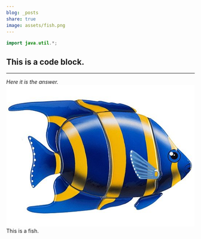 ```yaml
---  
blog: _posts  
share: true  
image: assets/fish.png  
---  
```

```java  
import java.util.*;  
```  
## This is a code block.  
***  
*Here it is the answer.*  
![fish](assets/fish.png)  
This is a fish.  
  
